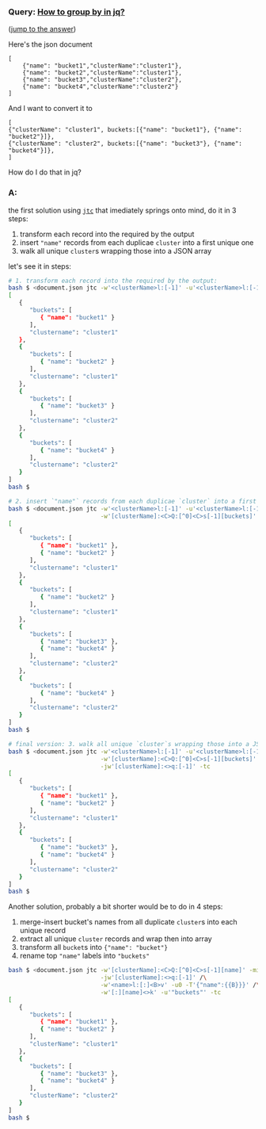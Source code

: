 ### Query: [How to group by in jq?](https://stackoverflow.com/questions/60011507/how-to-group-by-in-jq)
([jump to the answer](https://github.com/ldn-softdev/stackoverflow-json/blob/master/lib/How%20to%20group%20by%20in%20jq.md#a))

Here's the json document

    [
        {"name": "bucket1","clusterName":"cluster1"},
        {"name": "bucket2","clusterName":"cluster1"},
        {"name": "bucket3","clusterName":"cluster2"},
        {"name": "bucket4","clusterName":"cluster2"}
    ]

And I want to convert it to

    [
    {"clusterName": "cluster1", buckets:[{"name": "bucket1"}, {"name": "bucket2"}]},
    {"clusterName": "cluster2", buckets:[{"name": "bucket3"}, {"name": "bucket4"}]},
    ]

How do I do that in jq?

### A:
the first solution using [`jtc`](https://github.com/ldn-softdev/jtc) that imediately springs onto mind, do it in 3 steps:
1. transform each record into the required by the output
2. insert `"name"` records from each duplicae `cluster` into a first unique one
3. walk all unique `cluster`s wrapping those into a JSON array

let's see it in steps:
```bash
# 1. transform each record into the required by the output:
bash $ <document.json jtc -w'<clusterName>l:[-1]' -u'<clusterName>l:[-1]' -T'{"clusterName":{{$a}}, "buckets":[{"name":{{$b}}}]}' -tc
[
   {
      "buckets": [
         { "name": "bucket1" }
      ],
      "clustername": "cluster1"
   },
   {
      "buckets": [
         { "name": "bucket2" }
      ],
      "clustername": "cluster1"
   },
   {
      "buckets": [
         { "name": "bucket3" }
      ],
      "clustername": "cluster2"
   },
   {
      "buckets": [
         { "name": "bucket4" }
      ],
      "clustername": "cluster2"
   }
]
bash $ 

# 2. insert `"name"` records from each duplicae `cluster` into a first unique one:
bash $ <document.json jtc -w'<clusterName>l:[-1]' -u'<clusterName>l:[-1]' -T'{"clusterName":{{$a}}, "buckets":[{"name":{{$b}}}]}' /\
                          -w'[clusterName]:<C>Q:[^0]<C>s[-1][buckets]' -i'[clusterName]:<C>Q:[-1][buckets][0]' -tc
[
   {
      "buckets": [
         { "name": "bucket1" },
         { "name": "bucket2" }
      ],
      "clustername": "cluster1"
   },
   {
      "buckets": [
         { "name": "bucket2" }
      ],
      "clustername": "cluster1"
   },
   {
      "buckets": [
         { "name": "bucket3" },
         { "name": "bucket4" }
      ],
      "clustername": "cluster2"
   },
   {
      "buckets": [
         { "name": "bucket4" }
      ],
      "clustername": "cluster2"
   }
]
bash $ 

# final version: 3. walk all unique `cluster`s wrapping those into a JSON array:
bash $ <document.json jtc -w'<clusterName>l:[-1]' -u'<clusterName>l:[-1]' -T'{"clusterName":{{$a}}, "buckets":[{"name":{{$b}}}]}' /\
                          -w'[clusterName]:<C>Q:[^0]<C>s[-1][buckets]' -i'[clusterName]:<C>Q:[-1][buckets][0]' /\
                          -jw'[clusterName]:<>q:[-1]' -tc
[
   {
      "buckets": [
         { "name": "bucket1" },
         { "name": "bucket2" }
      ],
      "clustername": "cluster1"
   },
   {
      "buckets": [
         { "name": "bucket3" },
         { "name": "bucket4" }
      ],
      "clustername": "cluster2"
   }
]
bash $ 
```

Another solution, probably a bit shorter would be to do in 4 steps:
1. merge-insert bucket's names from all duplicate `cluster`s into each unique record
2. extract all unique `cluster` records and wrap then into array
3. transform all `bucket`s into `{"name": "bucket"}`
4. rename top `"name"` labels into `"buckets"`
```bash
bash $ <document.json jtc -w'[clusterName]:<C>Q:[^0]<C>s[-1][name]' -mi'[clusterName]:<>Q:[-1][name]' /\
                          -jw'[clusterName]:<>q:[-1]' /\
                          -w'<name>l:[:]<B>v' -u0 -T'{"name":{{B}}}' /\
                          -w'[:][name]<>k' -u'"buckets"' -tc
[
   {
      "buckets": [
         { "name": "bucket1" },
         { "name": "bucket2" }
      ],
      "clusterName": "cluster1"
   },
   {
      "buckets": [
         { "name": "bucket3" },
         { "name": "bucket4" }
      ],
      "clusterName": "cluster2"
   }
]
bash $ 
```
